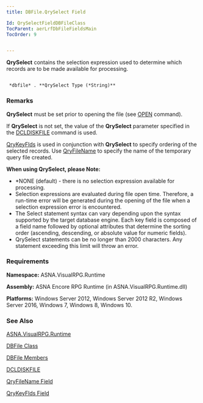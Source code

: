 ```yaml
---
title: DBFile.QrySelect Field

Id: QrySelectFieldDBFileClass
TocParent: aerLrfDbFileFieldsMain
TocOrder: 9


---
```


**QrySelect** contains the selection expression used to determine which records are to be made available for processing. 

```

 *dbfile* . **QrySelect Type (*String)** 
```

### Remarks
**QrySelect** must be set prior to opening the file (see [OPEN](OPEN.html) command). 

If **QrySelect** is not set, the value of the **QrySelect** parameter specified in the [DCLDISKFILE](DCLDISKFILE.html) command is used. 

[QryKeyFlds](QryKeyFldsFieldDBFileClass.html) is used in conjunction with **QrySelect** to specify ordering of the selected records. Use [QryFileName](QryFileNameFieldDBFileClass.html) to specify the name of the temporary query file created. 

**When using QrySelect, please Note:** 

- *NONE (default) - there is no selection expression available for processing.
- Selection expressions are evaluated during file open time.  Therefore, a
                run-time error will be generated during the opening of the file when a
                selection expression error is encountered.
- The Select statement syntax can vary depending upon the syntax supported by the
                target database engine.  Each key field is composed of a field name
                followed by optional attributes that determine the sorting order (ascending,
                descending, or absolute value for numeric fields).
- QrySelect statements can be no longer than 2000 characters. Any statement exceeding
                this limit will throw an error.

### Requirements
**Namespace:** ASNA.VisualRPG.Runtime 

**Assembly:** ASNA Encore RPG Runtime (in ASNA.VisualRPG.Runtime.dll) 

**Platforms:** Windows Server 2012, Windows Server 2012 R2, Windows Server 2016, Windows 7, Windows 8, Windows 10. 

### See Also
[ASNA.VisualRPG.Runtime](aerLrfRuntimeNamespace.html)

[DBFile Class](aerLrfDBFileClass.html)

[DBFile Members](aerLrfDBFileMembers.html)

[DCLDISKFILE](DCLDISKFILE.html)

[QryFileName Field](QryFileNameFieldDBFileClass.html)

[QryKeyFlds Field](QryKeyFldsFieldDBFileClass.html) 

